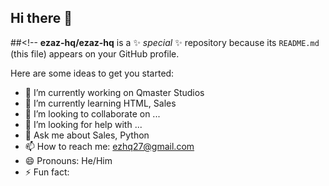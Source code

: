 ## Hi there 👋

##<!--
**ezaz-hq/ezaz-hq** is a ✨ _special_ ✨ repository because its `README.md` (this file) appears on your GitHub profile.

Here are some ideas to get you started:

- 🔭 I’m currently working on Qmaster Studios
- 🌱 I’m currently learning HTML, Sales
- 👯 I’m looking to collaborate on ...
- 🤔 I’m looking for help with ...
- 💬 Ask me about Sales, Python 
- 📫 How to reach me: ezhq27@gmail.com
- 😄 Pronouns: He/Him
- ⚡ Fun fact: 
